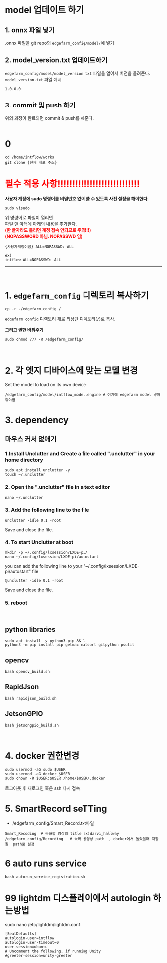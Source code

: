 # model 업데이트 하기
## 1. onnx 파일 넣기
.onnx 파일을 git repo의 `edgefarm_config/model/`에 넣기
## 2. model_version.txt 업데이트하기
`edgefarm_config/model/model_version.txt` 파일을 열어서 버전을 올려준다.<br>
`model_version.txt` 파일 예시
```
1.0.0.0
```
## 3. commit 및 push 하기
위의 과정이 완료되면 commit & push를 해준다.
<br>
<br>


# 0 
```
cd /home/intflow/works
git clone {현재 레포 주소}
```
# <span style="color:red"> 필수 적용 사항!!!!!!!!!!!!!!!!!!!!!!!!!!!!</span>
**사용자 계정에 sudo 명령어를 비밀번호 없이 쓸 수 있도록 사전 설정을 해야한다.**
```
sudo visudo
```
위 명령어로 파일이 열리면<br>
파일 맨 아래에 아래의 내용을 추가한다.<br>
<span style="color:red">**(한 글자라도 틀리면 계정 접속 안되므로 주의!!!)**</span><br>
<span style="color:red">**(NOPASSWORD 아님. NOPASSWD 임)**</span>
```
{사용자계정이름} ALL=NOPASSWD: ALL

ex)
intflow ALL=NOPASSWD: ALL
```

---
<br>

# 1. `edgefarm_config` 디렉토리 복사하기
```
cp -r ./edgefarm_config /
```
`edgefarm_config` 디렉토리 채로 최상단 디렉토리(`/`)로 복사.<br><br>
**그리고 권한 바꿔주기**
```
sudo chmod 777 -R /edgefarm_config/
```
<br>

# 2. 각 엣지 디바이스에 맞는 모델 변경 
Set the model to load on its own device
```
/edgefarm_config/model/intflow_model.engine # 여기에 edgefarm model 넣어줘야함 
```


# 3. dependency
## 마우스 커서 없애기
### 1.Install Unclutter and Create a file called ".unclutter" in your home directory
```
sudo apt install unclutter -y
touch ~/.unclutter
```
### 2. Open the ".unclutter" file in a text editor
```
nano ~/.unclutter
```
### 3. Add the following line to the file
```
unclutter -idle 0.1 -root
```
Save and close the file.
### 4. To start Unclutter at boot
```
mkdir -p ~/.config/lxsession/LXDE-pi/
nano ~/.config/lxsession/LXDE-pi/autostart
```
you can add the following line to your "~/.config/lxsession/LXDE-pi/autostart" file
```
@unclutter -idle 0.1 -root
```
Save and close the file.<br>
### 5. reboot
<br>

## python libraries
```
sudo apt install -y python3-pip && \
python3 -m pip install pip getmac natsort gitpython psutil
```
## opencv
```
bash opencv_build.sh
```
## RapidJson
```
bash rapidjson_build.sh
```
## JetsonGPIO
```
bash jetsongpio_build.sh
```
<br>

# 4. docker 권한변경
```
sudo usermod -aG sudo $USER
sudo usermod -aG docker $USER
sudo chown -R $USER:$USER /home/$USER/.docker
```
로그아웃 후 재로그인 혹은 ssh 다시 접속



# 5. SmartRecord seTTing 
- /edgefarm_config/Smart_Record.txt파일 
```
Smart_Recoding  # 녹화할 영상의 title ex)darvi_hallway 
/edgefarm_config/Recording   # 녹화 동영상 path  , docker에서 돌았을때 저장 될  path로 설정
```


# 6 auto runs service 
```
bash autorun_service_registration.sh
```
# 99  lightdm 디스플레이에서 autologin 하는방법
sudo nano /etc/lightdm/lightdm.conf
```
[SeatDefaults]
autologin-user=intflow
autologin-user-timeout=0
user-session=ubuntu
# Uncomment the following, if running Unity
#greeter-session=unity-greeter
```

